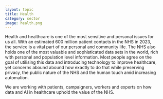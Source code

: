 ```yaml
---
layout: topic
title: Health
category: sector
image: health.png
---
```

Health and healthcare is one of the most sensitive and personal issues for us all. With an estimated 600 million patient contacts in the NHS in 2023, the service is a vital part of our personal and community life. The NHS also holds one of the most valuable and sophisticated data sets in the world, rich with personal and population level information. Most people agree on the goal of utilising this data and introducing technology to improve healthcare, yet concerns abound abound how exactly to do that while preserving privacy, the public nature of the NHS and the human touch amid increasing automation.

We are working with patients, campaigners, workers and experts on how data and AI in healthcare uphold the value of the NHS.
